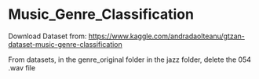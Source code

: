 # Music_Genre_Classification
Download Dataset from: https://www.kaggle.com/andradaolteanu/gtzan-dataset-music-genre-classification

From datasets, in the genre_original folder in the jazz folder, delete the 054 .wav file
